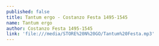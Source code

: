 ```yaml
---
published: false
title: Tantum ergo - Costanzo Festa 1495-1545
name: Tantum ergo
author: Costanzo Festa 1495-1545
link: 'file:///media/STORE%20N%20GO/Tantum%20Festa.mp3'
---
```

